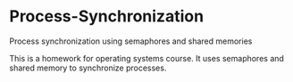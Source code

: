 # Process-Synchronization
Process synchronization using semaphores and shared memories

This is a homework for operating systems course. It uses semaphores and shared memory to synchronize processes.

